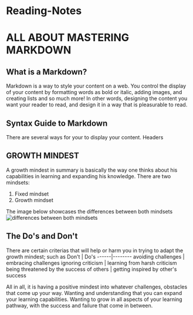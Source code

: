 # Reading-Notes

# ALL ABOUT MASTERING MARKDOWN

## What is a Markdown?
Markdown is a way to style your content on a web. You control the display of your content by formatting words as bold or italic, adding images, and creating lists and so much more! In other words, designing the content you want your reader to read, and design it in a way that is pleasurable to read. 

## Syntax Guide to Markdown

There are several ways for your to display your content. Headers 






## GROWTH MINDEST
A growth mindest in summary is basically the way one thinks about his capabilities in learning and expanding his knowledge. 
There are two mindsets: 
1. Fixed mindset
2. Growth mindset 

The image below showcases the differences between both mindsets 
![differences between both mindsets](https://sites.dartmouth.edu/learning/files/2017/05/Growth-Mindset_Copyright-Big-Change1.jpg)

## The Do's and Don't 
There are certain criterias that will help or harm you in trying to adapt the growth mindest; such as
Don't | Do's
------|--------
avoiding challenges | embracing challenges
ignoring criticism | learning from harsh criticism
being threatened by the success of others | getting inspired by other's success

All in all, it is having a positive mindest into whatever challenges, obstacles that come up your way. Wanting and understanding that you can expand your learning capabilities. Wanting to grow in all aspects of your learning pathway, with the success and failure that come in between. 




